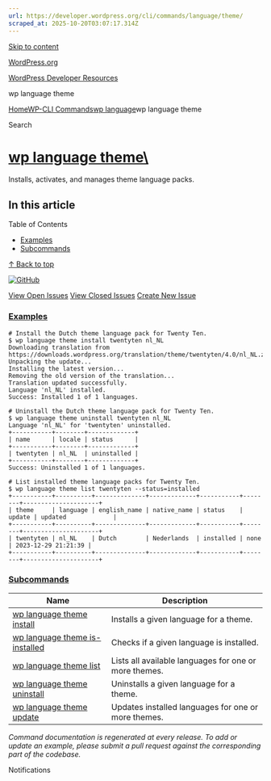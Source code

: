 ```yaml
---
url: https://developer.wordpress.org/cli/commands/language/theme/
scraped_at: 2025-10-20T03:07:17.314Z
---
```


[Skip to content](https://developer.wordpress.org/cli/commands/language/theme/#wp--skip-link--target)

[WordPress.org](https://wordpress.org/)

[WordPress Developer Resources](https://developer.wordpress.org/)

wp language theme


[Home](https://developer.wordpress.org/)[WP-CLI Commands](https://developer.wordpress.org/cli/commands/)[wp language](https://developer.wordpress.org/cli/commands/language/)wp language theme

Search

# [wp language theme\  <command>](https://developer.wordpress.org/cli/commands/language/theme/)

Installs, activates, and manages theme language packs.

## In this article

Table of Contents

- [Examples](https://developer.wordpress.org/cli/commands/language/theme/#examples)
- [Subcommands](https://developer.wordpress.org/cli/commands/language/theme/#subcommands)

[↑ Back to top](https://developer.wordpress.org/cli/commands/language/theme/#wp--skip-link--target)

[![GitHub](https://make.wordpress.org/cli/wp-content/plugins/wporg-cli/assets/images/github-mark.svg)](https://github.com/wp-cli/language-command)

[View Open Issues](https://github.com/login?return_to=%2Fissues%3Fq%3Dlabel%3Acommand%3Alanguage-theme+sort%3Aupdated-desc+org%3Awp-cli+is%3Aopen) [View Closed Issues](https://github.com/login?return_to=%2Fissues%3Fq%3Dlabel%3Acommand%3Alanguage-theme+sort%3Aupdated-desc+org%3Awp-cli+is%3Aclosed) [Create New Issue](https://github.com/wp-cli/language-command/issues/new)

### [Examples](https://developer.wordpress.org/cli/commands/language/theme/\#examples)

```
# Install the Dutch theme language pack for Twenty Ten.
$ wp language theme install twentyten nl_NL
Downloading translation from https://downloads.wordpress.org/translation/theme/twentyten/4.0/nl_NL.zip...
Unpacking the update...
Installing the latest version...
Removing the old version of the translation...
Translation updated successfully.
Language 'nl_NL' installed.
Success: Installed 1 of 1 languages.

# Uninstall the Dutch theme language pack for Twenty Ten.
$ wp language theme uninstall twentyten nl_NL
Language 'nl_NL' for 'twentyten' uninstalled.
+-----------+--------+-------------+
| name      | locale | status      |
+-----------+--------+-------------+
| twentyten | nl_NL  | uninstalled |
+-----------+--------+-------------+
Success: Uninstalled 1 of 1 languages.

# List installed theme language packs for Twenty Ten.
$ wp language theme list twentyten --status=installed
+-----------+----------+--------------+-------------+-----------+--------+---------------------+
| theme     | language | english_name | native_name | status    | update | updated             |
+-----------+----------+--------------+-------------+-----------+--------+---------------------+
| twentyten | nl_NL    | Dutch        | Nederlands  | installed | none   | 2023-12-29 21:21:39 |
+-----------+----------+--------------+-------------+-----------+--------+---------------------+

```

### [Subcommands](https://developer.wordpress.org/cli/commands/language/theme/\#subcommands)

| Name | Description |
| --- | --- |
| [wp language theme install](https://developer.wordpress.org/cli/commands/language/theme/install/) | Installs a given language for a theme. |
| [wp language theme is-installed](https://developer.wordpress.org/cli/commands/language/theme/is-installed/) | Checks if a given language is installed. |
| [wp language theme list](https://developer.wordpress.org/cli/commands/language/theme/list/) | Lists all available languages for one or more themes. |
| [wp language theme uninstall](https://developer.wordpress.org/cli/commands/language/theme/uninstall/) | Uninstalls a given language for a theme. |
| [wp language theme update](https://developer.wordpress.org/cli/commands/language/theme/update/) | Updates installed languages for one or more themes. |

_Command documentation is regenerated at every release. To add or update an example, please submit a pull request against the corresponding part of the codebase._

Notifications